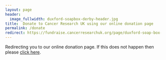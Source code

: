 ```yaml
---
layout: page
header:
  image_fullwidth: duxford-soapbox-derby-header.jpg
title:  Donate to Cancer Research UK using our online donation page
permalink: /donate
redirect: https://fundraise.cancerresearchuk.org/page/duxford-soap-box-derby-2020
---
```


Redirecting you to our online donation page. If this does not happen then please  [click here]({{page.redirect}}).

<!---
Please [click here](https://fundraise.cancerresearchuk.org/page/duxford-soap-box-derby-2020) to go to our online donation page.

<h2>Auction item payments</h2>
If you are paying for an item bought in the auction please use this [link](https://fundraise.cancerresearchuk.org/page/duxford-soap-box-derby-auction) and remember to include the number of the lot you are paying for in the message.

--->